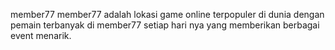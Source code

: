 member77
member77 adalah lokasi game online terpopuler di dunia dengan pemain terbanyak di member77 setiap hari nya yang memberikan berbagai event menarik.
